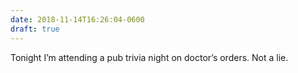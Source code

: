 ```yaml
---
date: 2018-11-14T16:26:04-0600
draft: true
---
```




Tonight I’m attending a pub trivia night on doctor’s orders. Not a lie.



